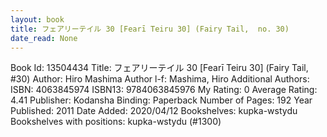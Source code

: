 ```yaml
---
layout: book
title: フェアリーテイル 30 [Fearī Teiru 30] (Fairy Tail,  no. 30)
date_read: None
---
```


Book Id: 13504434
Title: フェアリーテイル 30 [Fearī Teiru 30] (Fairy Tail, #30)
Author: Hiro Mashima
Author l-f: Mashima, Hiro
Additional Authors: 
ISBN: 4063845974
ISBN13: 9784063845976
My Rating: 0
Average Rating: 4.41
Publisher: Kodansha
Binding: Paperback
Number of Pages: 192
Year Published: 2011
Date Added: 2020/04/12
Bookshelves: kupka-wstydu
Bookshelves with positions: kupka-wstydu (#1300)

